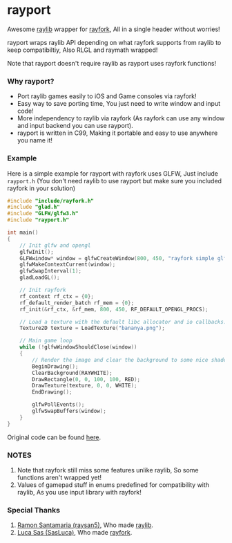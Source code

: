 # rayport

Awesome [raylib](https://github.com/raysan5/raylib) wrapper for [rayfork](https://github.com/SasLuca/rayfork), All in a single header without worries!

rayport wraps raylib API depending on what rayfork supports from raylib to keep compatibiltiy, Also RLGL and raymath wrapped!

Note that rayport doesn't require raylib as rayport uses rayfork functions!

### Why rayport?

- Port raylib games easily to iOS and Game consoles via rayfork!
- Easy way to save porting time, You just need to write window and input code!
- More independency to raylib via rayfork (As rayfork can use any window and input backend you can use rayport).
- rayport is written in C99, Making it portable and easy to use anywhere you name it!

### Example

Here is a simple example for rayport with rayfork uses GLFW, Just include `rayport.h` (You don't need raylib to use rayport but make sure you included rayfork in your solution)

```c
#include "include/rayfork.h"
#include "glad.h"
#include "GLFW/glfw3.h"
#include "rayport.h"

int main()
{
    // Init glfw and opengl
    glfwInit();
    GLFWwindow* window = glfwCreateWindow(800, 450, "rayfork simple glfw example", NULL, NULL);
    glfwMakeContextCurrent(window);
    glfwSwapInterval(1);
    gladLoadGL();

    // Init rayfork
    rf_context rf_ctx = {0};
    rf_default_render_batch rf_mem = {0};
    rf_init(&rf_ctx, &rf_mem, 800, 450, RF_DEFAULT_OPENGL_PROCS);

    // Load a texture with the default libc allocator and io callbacks.
    Texture2D texture = LoadTexture("bananya.png");

    // Main game loop
    while (!glfwWindowShouldClose(window))
    {
        // Render the image and clear the background to some nice shade of white
        BeginDrawing();
        ClearBackground(RAYWHITE);
        DrawRectangle(0, 0, 100, 100, RED);
        DrawTexture(texture, 0, 0, WHITE);
        EndDrawing();

        glfwPollEvents();
        glfwSwapBuffers(window);
    }
}
```

Original code can be found [here](https://github.com/SasLuca/rayfork-tests/blob/master/special-setup-tests/simple-glfw/main.c).

### NOTES

1. Note that rayfork still miss some features unlike raylib, So some functions aren't wrapped yet!
2. Values of gamepad stuff in enums predefined for compatibility with raylib, As you use input library with rayfork!

### Special Thanks

1. [Ramon Santamaria (raysan5)](https://github.com/raysan5), Who made [raylib](https://github.com/raysan5/raylib).
2. [Luca Sas (SasLuca)](https://github.com/SasLuca), Who made [rayfork](https://github.com/SasLuca/rayfork).
